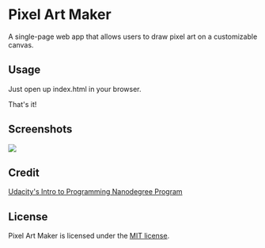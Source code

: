 # Pixel Art Maker

A single-page web app that allows users to draw pixel art on a customizable canvas.

## Usage

Just open up index.html in your browser.

That's it!

## Screenshots

![](https://i.imgur.com/jDuFcX0.png)

## Credit

[Udacity's Intro to Programming Nanodegree Program](https://www.udacity.com/course/intro-to-programming-nanodegree--nd000)

## License

Pixel Art Maker is licensed under the [MIT license](https://github.com/danrneal/pixel-art-maker/blob/master/LICENSE).
